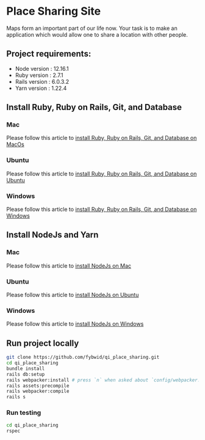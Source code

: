 # Place Sharing Site

Maps form an important part of our life now. Your task is to make an application which would allow one to share a location with other people.

## Project requirements:
- Node version  : 12.16.1
- Ruby version  : 2.7.1
- Rails version : 6.0.3.2
- Yarn version  : 1.22.4

## Install Ruby, Ruby on Rails, Git, and Database
### Mac
Please follow this article to [install Ruby, Ruby on Rails, Git, and Database on MacOs](https://gorails.com/setup/osx/10.15-catalina)

### Ubuntu
Please follow this article to [install Ruby, Ruby on Rails, Git, and Database on Ubuntu](https://gorails.com/setup/ubuntu/20.04)

### Windows
Please follow this article to [install Ruby, Ruby on Rails, Git, and Database on Windows](https://gorails.com/setup/ubuntu/20.04)

## Install NodeJs and Yarn
### Mac
Please follow this article to [install NodeJs on Mac](https://www.taniarascia.com/how-to-install-and-use-node-js-and-npm-mac-and-windows/#installation-on-a-mac-or-linux)

### Ubuntu
Please follow this article to [install NodeJs on Ubuntu](https://www.taniarascia.com/how-to-install-and-use-node-js-and-npm-mac-and-windows/#installation-on-a-mac-or-linux)

### Windows
Please follow this article to [install NodeJs on Windows](https://www.taniarascia.com/how-to-install-and-use-node-js-and-npm-mac-and-windows/#installation-on-windows)

## Run project locally
```bash
git clone https://github.com/fybwid/qi_place_sharing.git 
cd qi_place_sharing
bundle install
rails db:setup
rails webpacker:install # press `n` when asked about `config/webpacker.yml` and `config/webpack/environment.js`
rails assets:precompile
rails webpacker:compile
rails s
```

### Run testing
```bash
cd qi_place_sharing
rspec
```